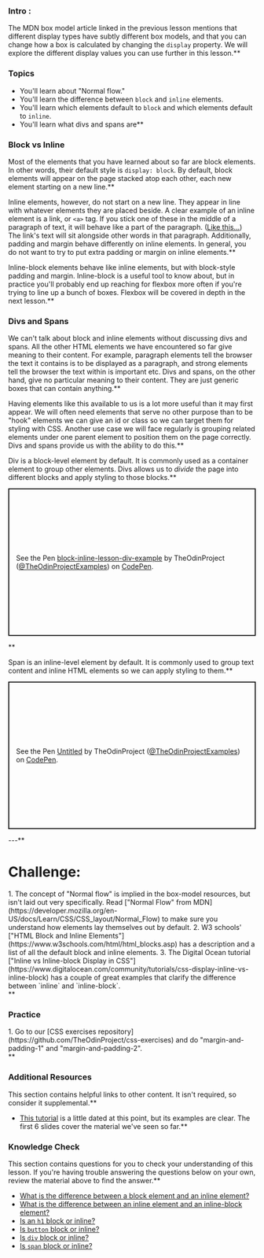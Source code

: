 ### Intro :
>
The MDN box model article linked in the previous lesson mentions that different display types have subtly different box models, and that you can change how a box is calculated by changing the `display` property. We will explore the different display values you can use further in this lesson.**


###  Topics
* You'll learn about "Normal flow."
* You'll learn the difference between `block` and `inline` elements.
* You'll learn which elements default to `block` and which elements default to `inline`.
* You'll learn what divs and spans are**


### Block vs Inline
Most of the elements that you have learned about so far are block elements.  In other words, their default style is `display: block`. <span id="block-inline-difference"></span>By default, block elements will appear on the page stacked atop each other, each new element starting on a new line.**


Inline elements, however, do not start on a new line. They appear in line with whatever elements they are placed beside. A clear example of an inline element is a link, or `<a>` tag. If you stick one of these in the middle of a paragraph of text, it will behave like a part of the paragraph. ([Like this...](https://www.youtube.com/watch?v=dQw4w9WgXcQ)) The link's text will sit alongside other words in that paragraph. Additionally, padding and margin behave differently on inline elements. In general, you do not want to try to put extra padding or margin on inline elements.**


Inline-block elements behave like inline elements, but with block-style padding and margin. Inline-block is a useful tool to know about, but in practice you'll probably end up reaching for flexbox more often if you're trying to line up a bunch of boxes. Flexbox will be covered in depth in the next lesson.**


### Divs and Spans
We can't talk about block and inline elements without discussing divs and spans. All the other HTML elements we have encountered so far give meaning to their content. For example, paragraph elements tell the browser the text it contains is to be displayed as a paragraph, and strong elements tell the browser the text within is important etc. Divs and spans, on the other hand, give no particular meaning to their content. They are just generic boxes that can contain anything.**


Having elements like this available to us is a lot more useful than it may first appear. We will often need elements that serve no other purpose than to be "hook" elements we can give an id or class so we can target them for styling with CSS. Another use case we will face regularly is grouping related elements under one parent element to position them on the page correctly. Divs and spans provide us with the ability to do this.**


Div is a block-level element by default. It is commonly used as a container element to group other elements. Divs allows us to _divide_ the page into different blocks and apply styling to those blocks.**


<p class="codepen" data-height="300" data-theme-id="dark" data-default-tab="html,result" data-slug-hash="KKXXbwR" data-preview="true" data-user="TheOdinProjectExamples" style="height: 300px; box-sizing: border-box; display: flex; align-items: center; justify-content: center; border: 2px solid; margin: 1em 0; padding: 1em;">
  <span>See the Pen <a href="https://codepen.io/TheOdinProjectExamples/pen/KKXXbwR">
  block-inline-lesson-div-example</a> by TheOdinProject (<a href="https://codepen.io/TheOdinProjectExamples">@TheOdinProjectExamples</a>)
  on <a href="https://codepen.io">CodePen</a>.</span>
</p>
<script async src="https://cpwebassets.codepen.io/assets/embed/ei.js"></script>**


Span is an inline-level element by default. It is commonly used to group text content and inline HTML elements so we can apply styling to them.**


<p class="codepen" data-height="300" data-theme-id="dark" data-default-tab="html,result" data-slug-hash="abLLPor" data-preview="true" data-user="TheOdinProjectExamples" style="height: 300px; box-sizing: border-box; display: flex; align-items: center; justify-content: center; border: 2px solid; margin: 1em 0; padding: 1em;">
  <span>See the Pen <a href="https://codepen.io/TheOdinProjectExamples/pen/abLLPor">
  Untitled</a> by TheOdinProject (<a href="https://codepen.io/TheOdinProjectExamples">@TheOdinProjectExamples</a>)
  on <a href="https://codepen.io">CodePen</a>.</span>
</p>
<script async src="https://cpwebassets.codepen.io/assets/embed/ei.js"></script>
---**


# Challenge:
<div class="lesson-content__panel" markdown="1">
1. The concept of "Normal flow" is implied in the box-model resources, but isn't laid out very specifically. Read ["Normal Flow" from MDN](https://developer.mozilla.org/en-US/docs/Learn/CSS/CSS_layout/Normal_Flow) to make sure you understand how elements lay themselves out by default.
2. W3 schools' ["HTML Block and Inline Elements"](https://www.w3schools.com/html/html_blocks.asp) has a description and a list of all the default block and inline elements.
3. The Digital Ocean tutorial ["Inline vs Inline-block Display in CSS"](https://www.digitalocean.com/community/tutorials/css-display-inline-vs-inline-block) has a couple of great examples that clarify the difference between `inline` and `inline-block`.
</div>**


### Practice
<div class="lesson-content__panel" markdown="1">
1. Go to our [CSS exercises repository](https://github.com/TheOdinProject/css-exercises) and do "margin-and-padding-1" and "margin-and-padding-2".
</div>**



### Additional Resources
This section contains helpful links to other content. It isn't required, so consider it supplemental.**


* [This tutorial](https://learnlayout.com/no-layout.html) is a little dated at this point, but its examples are clear. The first 6 slides cover the material we've seen so far.**


### Knowledge Check
This section contains questions for you to check your understanding of this lesson. If you're having trouble answering the questions below on your own, review the material above to find the answer.**


* <a class="knowledge-check-link" href="#block-inline-difference">What is the difference between a block element and an inline element?</a>
* <a class="knowledge-check-link" href="https://www.digitalocean.com/community/tutorials/css-display-inline-vs-inline-block">What is the difference between an inline element and an inline-block element?</a>
* <a class="knowledge-check-link" href="https://www.w3schools.com/html/html_blocks.asp">Is an `h1` block or inline?</a>
* <a class="knowledge-check-link" href="https://www.w3schools.com/html/html_blocks.asp">Is `button` block or inline?</a>
* <a class="knowledge-check-link" href="https://www.w3schools.com/html/html_blocks.asp">Is `div` block or inline?</a>
* <a class="knowledge-check-link" href="https://www.w3schools.com/html/html_blocks.asp">Is `span` block or inline?</a>
